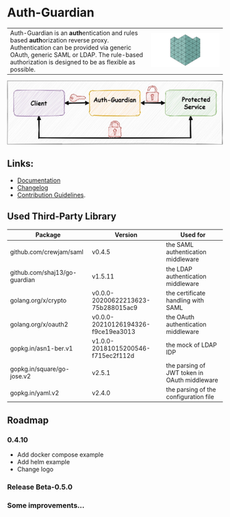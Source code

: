 # Auth-Guardian

<table><tr>
<td>
Auth-Guardian is an <b>auth</b>entication and rules based <b>auth</b>orization reverse proxy.
Authentication can be provided via generic OAuth, generic SAML or LDAP.
The rule-based authorization is designed to be as flexible as possible.
</td>
<td>
  <img src="doc/media/animation.gif">
</td>
</tr></table>

![Overview](doc/media/overview.jpg)

## Links:
* [Documentation](doc/DOC.md)
* [Changelog](doc/CHANGELOG.md) 
* [Contribution Guidelines](doc/CONTRIBUTING.md).

## Used Third-Party Library
| Package                       | Version                            | Used for                                     |
| ----------------------------- |------------------------------------| -------------------------------------------- |
| github.com/crewjam/saml       | v0.4.5                             | the SAML authentication middleware           |
| github.com/shaj13/go-guardian | v1.5.11                            | the LDAP authentication middleware           |
| golang.org/x/crypto           | v0.0.0-20200622213623-75b288015ac9 | the certificate handling with SAML           |
| golang.org/x/oauth2           | v0.0.0-20210126194326-f9ce19ea3013 | the OAuth authentication middleware          |
| gopkg.in/asn1-ber.v1          | v1.0.0-20181015200546-f715ec2f112d | the mock of LDAP IDP                         |
| gopkg.in/square/go-jose.v2    | v2.5.1                             | the parsing of JWT token in OAuth middleware |
| gopkg.in/yaml.v2              | v2.4.0                             | the parsing of the configuration file        |

## Roadmap
### 0.4.10
- Add docker compose example
- Add helm example
- Change logo
### Release Beta-0.5.0
### Some improvements...